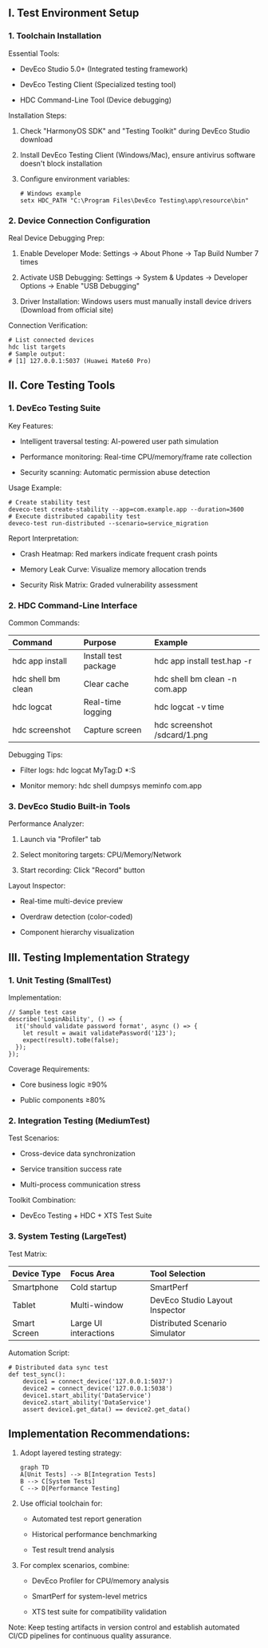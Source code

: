 ## I. Test Environment Setup

### 1. Toolchain Installation

​Essential Tools:​​

* DevEco Studio 5.0+ (Integrated testing framework)

* DevEco Testing Client (Specialized testing tool)

* HDC Command-Line Tool (Device debugging)

​Installation Steps:​​

1. Check "HarmonyOS SDK" and "Testing Toolkit" during DevEco Studio download

2. Install DevEco Testing Client (Windows/Mac), ensure antivirus software doesn't block installation

3. Configure environment variables:

   ```
   # Windows example
   setx HDC_PATH "C:\Program Files\DevEco Testing\app\resource\bin"
   ```

### 2. Device Connection Configuration

​Real Device Debugging Prep:​​

1. Enable Developer Mode: Settings → About Phone → Tap Build Number 7 times

2. Activate USB Debugging: Settings → System & Updates → Developer Options → Enable "USB Debugging"

3. Driver Installation: Windows users must manually install device drivers (Download from official site)

​Connection Verification:​​

```
# List connected devices
hdc list targets
# Sample output:
# [1] 127.0.0.1:5037 (Huawei Mate60 Pro)
```

## II. Core Testing Tools

### 1. DevEco Testing Suite

​Key Features:​​

* Intelligent traversal testing: AI-powered user path simulation

* Performance monitoring: Real-time CPU/memory/frame rate collection

* Security scanning: Automatic permission abuse detection

​Usage Example:​​

```
# Create stability test
deveco-test create-stability --app=com.example.app --duration=3600
# Execute distributed capability test
deveco-test run-distributed --scenario=service_migration
```

​Report Interpretation:​​

* Crash Heatmap: Red markers indicate frequent crash points

* Memory Leak Curve: Visualize memory allocation trends

* Security Risk Matrix: Graded vulnerability assessment

### 2. HDC Command-Line Interface

​Common Commands:​​

| Command            | Purpose              | Example                       |
| :----------------- | :------------------- | :---------------------------- |
| hdc app install    | Install test package | hdc app install test.hap -r   |
| hdc shell bm clean | Clear cache          | hdc shell bm clean -n com.app |
| hdc logcat         | Real-time logging    | hdc logcat -v time            |
| hdc screenshot     | Capture screen       | hdc screenshot /sdcard/1.png  |

​Debugging Tips:​​

* Filter logs: hdc logcat MyTag:D *:S

* Monitor memory: hdc shell dumpsys meminfo com.app

### 3. DevEco Studio Built-in Tools

​Performance Analyzer:​​

1. Launch via "Profiler" tab

2. Select monitoring targets: CPU/Memory/Network

3. Start recording: Click "Record" button

​Layout Inspector:​​

* Real-time multi-device preview

* Overdraw detection (color-coded)

* Component hierarchy visualization

## III. Testing Implementation Strategy

### 1. Unit Testing (SmallTest)

​Implementation:​​

```
// Sample test case
describe('LoginAbility', () => {
  it('should validate password format', async () => {
    let result = await validatePassword('123');
    expect(result).toBe(false);
  });
});
```

​Coverage Requirements:​​

* Core business logic ≥90%

* Public components ≥80%

### 2. Integration Testing (MediumTest)

​Test Scenarios:​​

* Cross-device data synchronization

* Service transition success rate

* Multi-process communication stress

​Toolkit Combination:​​

* DevEco Testing + HDC + XTS Test Suite

### 3. System Testing (LargeTest)

​Test Matrix:​​

| Device Type  | Focus Area            | Tool Selection                 |
| :----------- | :-------------------- | :----------------------------- |
| Smartphone   | Cold startup          | SmartPerf                      |
| Tablet       | Multi-window          | DevEco Studio Layout Inspector |
| Smart Screen | Large UI interactions | Distributed Scenario Simulator |

​Automation Script:​​

```
# Distributed data sync test
def test_sync():
    device1 = connect_device('127.0.0.1:5037')
    device2 = connect_device('127.0.0.1:5038')
    device1.start_ability('DataService')
    device2.start_ability('DataService')
    assert device1.get_data() == device2.get_data()
```

## Implementation Recommendations:

1. Adopt layered testing strategy:

   ```
   graph TD
   A[Unit Tests] --> B[Integration Tests]
   B --> C[System Tests]
   C --> D[Performance Testing]
   ```

2. Use official toolchain for:

   * Automated test report generation

   * Historical performance benchmarking

   * Test result trend analysis

3. For complex scenarios, combine:

   * DevEco Profiler for CPU/memory analysis

   * SmartPerf for system-level metrics

   * XTS test suite for compatibility validation

Note: Keep testing artifacts in version control and establish automated CI/CD pipelines for continuous quality assurance.
